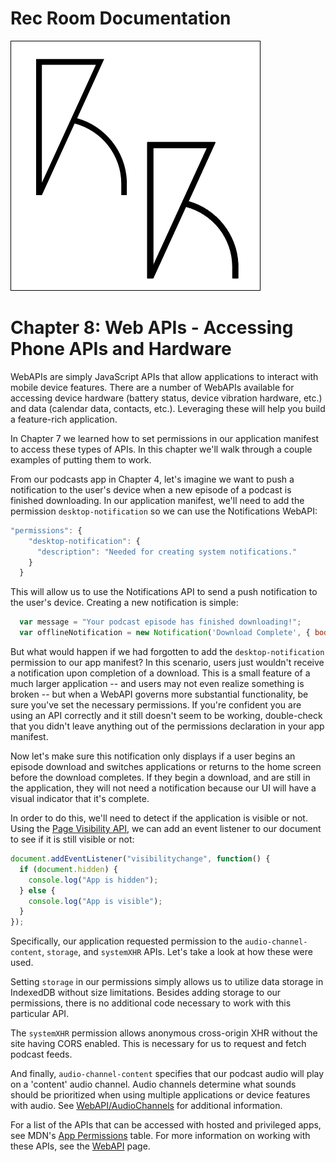 # Rec Room Documentation

![Rec Room logo](images/recroom-logo.jpg?raw=true)


# Chapter 8: Web APIs - Accessing Phone APIs and Hardware

WebAPIs are simply JavaScript APIs that allow applications to interact with mobile device features. There are a number of WebAPIs available for accessing device hardware (battery status, device vibration hardware, etc.) and data (calendar data, contacts, etc.). Leveraging these will help you build a feature-rich application.

In Chapter 7 we learned how to set permissions in our application manifest to access these types of APIs. In this chapter we'll walk through a couple examples of putting them to work.

From our podcasts app in Chapter 4, let's imagine we want to push a notification to the user's device when a new episode of a podcast is finished downloading. In our application manifest, we'll need to add the permission `desktop-notification` so we can use the Notifications WebAPI:

```javascript
"permissions": {
    "desktop-notification": {
      "description": "Needed for creating system notifications."
    }
  }
````

This will allow us to use the Notifications API to send a push notification to the user's device. Creating a new notification is simple:

```javascript
  var message = "Your podcast episode has finished downloading!";
  var offlineNotification = new Notification('Download Complete', { body: message });
````

But what would happen if we had forgotten to add the `desktop-notification` permission to our app manifest? In this scenario, users just wouldn't receive a notification upon completion of a download. This is a small feature of a much larger application -- and users may not even realize something is broken -- but when a WebAPI governs more substantial functionality, be sure you've set the necessary permissions. If you're confident you are using an API correctly and it still doesn't seem to be working, double-check that you didn't leave anything out of the permissions declaration in your app manifest.

Now let's make sure this notification only displays if a user begins an episode download and switches applications or returns to the home screen before the download completes. If they begin a download, and are still in the application, they will not need a notification because our UI will have a visual indicator that it's complete.

In order to do this, we'll need to detect if the application is visible or not. Using the [Page Visibility API](https://developer.mozilla.org/en-US/docs/Web/Guide/User_experience/Using_the_Page_Visibility_API), we can add an event listener to our document to see if it is still visible or not:

```javascript
document.addEventListener("visibilitychange", function() {
  if (document.hidden) {
    console.log("App is hidden");
  } else {
    console.log("App is visible");
  } 
});
````




Specifically, our application requested permission to the `audio-channel-content`, `storage`, and `systemXHR` APIs. Let's take a look at how these were used.

Setting `storage` in our permissions simply allows us to utilize data storage in IndexedDB without size limitations. Besides adding storage to our permissions, there is no additional code necessary to work with this particular API.

The `systemXHR` permission allows anonymous cross-origin XHR without the site having CORS enabled. This is necessary for us to request and fetch podcast feeds.

And finally, `audio-channel-content` specifies that our podcast audio will play on a 'content' audio channel. Audio channels determine what sounds should be prioritized when using multiple applications or device features with audio. See [WebAPI/AudioChannels](https://wiki.mozilla.org/WebAPI/AudioChannels) for additional information.

For a list of the APIs that can be accessed with hosted and privileged apps, see MDN's [App Permissions](https://developer.mozilla.org/en-US/Apps/Build/App_permissions) table.  For more information on working with these APIs, see the [WebAPI](https://developer.mozilla.org/en-US/docs/WebAPI) page.

